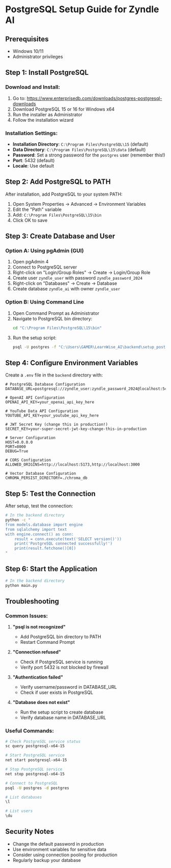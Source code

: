 # PostgreSQL Setup Guide for Zyndle AI

## Prerequisites
- Windows 10/11
- Administrator privileges

## Step 1: Install PostgreSQL

### Download and Install:
1. Go to: https://www.enterprisedb.com/downloads/postgres-postgresql-downloads
2. Download PostgreSQL 15 or 16 for Windows x64
3. Run the installer as Administrator
4. Follow the installation wizard

### Installation Settings:
- **Installation Directory**: `C:\Program Files\PostgreSQL\15` (default)
- **Data Directory**: `C:\Program Files\PostgreSQL\15\data` (default)
- **Password**: Set a strong password for the `postgres` user (remember this!)
- **Port**: 5432 (default)
- **Locale**: Use default

## Step 2: Add PostgreSQL to PATH

After installation, add PostgreSQL to your system PATH:
1. Open System Properties → Advanced → Environment Variables
2. Edit the "Path" variable
3. Add: `C:\Program Files\PostgreSQL\15\bin`
4. Click OK to save

## Step 3: Create Database and User

### Option A: Using pgAdmin (GUI)
1. Open pgAdmin 4
2. Connect to PostgreSQL server
3. Right-click on "Login/Group Roles" → Create → Login/Group Role
4. Create user `zyndle_user` with password `zyndle_password_2024`
5. Right-click on "Databases" → Create → Database
6. Create database `zyndle_ai` with owner `zyndle_user`

### Option B: Using Command Line
1. Open Command Prompt as Administrator
2. Navigate to PostgreSQL bin directory:
   ```cmd
   cd "C:\Program Files\PostgreSQL\15\bin"
   ```
3. Run the setup script:
   ```cmd
   psql -U postgres -f "C:\Users\GAMER\LearnWise_AI\backend\setup_postgresql.sql"
   ```

## Step 4: Configure Environment Variables

Create a `.env` file in the `backend` directory with:

```env
# PostgreSQL Database Configuration
DATABASE_URL=postgresql://zyndle_user:zyndle_password_2024@localhost:5432/zyndle_ai

# OpenAI API Configuration
OPENAI_API_KEY=your_openai_api_key_here

# YouTube Data API Configuration
YOUTUBE_API_KEY=your_youtube_api_key_here

# JWT Secret Key (change this in production!)
SECRET_KEY=your-super-secret-jwt-key-change-this-in-production

# Server Configuration
HOST=0.0.0.0
PORT=8000
DEBUG=True

# CORS Configuration
ALLOWED_ORIGINS=http://localhost:5173,http://localhost:3000

# Vector Database Configuration
CHROMA_PERSIST_DIRECTORY=./chroma_db
```

## Step 5: Test the Connection

After setup, test the connection:

```bash
# In the backend directory
python -c "
from models.database import engine
from sqlalchemy import text
with engine.connect() as conn:
    result = conn.execute(text('SELECT version()'))
    print('PostgreSQL connected successfully!')
    print(result.fetchone()[0])
"
```

## Step 6: Start the Application

```bash
# In the backend directory
python main.py
```

## Troubleshooting

### Common Issues:

1. **"psql is not recognized"**
   - Add PostgreSQL bin directory to PATH
   - Restart Command Prompt

2. **"Connection refused"**
   - Check if PostgreSQL service is running
   - Verify port 5432 is not blocked by firewall

3. **"Authentication failed"**
   - Verify username/password in DATABASE_URL
   - Check if user exists in PostgreSQL

4. **"Database does not exist"**
   - Run the setup script to create database
   - Verify database name in DATABASE_URL

### Useful Commands:

```bash
# Check PostgreSQL service status
sc query postgresql-x64-15

# Start PostgreSQL service
net start postgresql-x64-15

# Stop PostgreSQL service
net stop postgresql-x64-15

# Connect to PostgreSQL
psql -U postgres -d postgres

# List databases
\l

# List users
\du
```

## Security Notes

- Change the default password in production
- Use environment variables for sensitive data
- Consider using connection pooling for production
- Regularly backup your database 